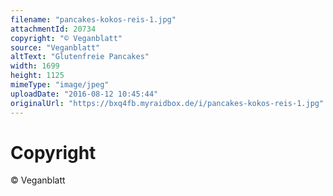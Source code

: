```yaml
---
filename: "pancakes-kokos-reis-1.jpg"
attachmentId: 20734
copyright: "© Veganblatt"
source: "Veganblatt"
altText: "Glutenfreie Pancakes"
width: 1699
height: 1125
mimeType: "image/jpeg"
uploadDate: "2016-08-12 10:45:44"
originalUrl: "https://bxq4fb.myraidbox.de/i/pancakes-kokos-reis-1.jpg"
---
```


# Copyright

© Veganblatt
